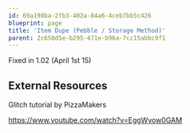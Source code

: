```yaml
---
id: 69a198ba-2fb3-402a-84a6-4ceb7bb5c426
blueprint: page
title: 'Item Dupe (Pebble / Storage Method)'
parent: 2c658d5e-b295-471e-b96a-7cc15abbc9f1
---
```

Fixed in 1.02 (April 1st 15)

## External Resources

Glitch tutorial by PizzaMakers

https://www.youtube.com/watch?v=EggWyow0GAM
